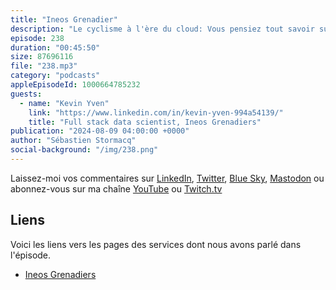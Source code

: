 ```yaml
---
title: "Ineos Grenadier"
description: "Le cyclisme à l'ère du cloud: Vous pensiez tout savoir sur le cyclisme ? Détrompez-vous ! Dans cet épisode, nous vous dévoilons les coulisses de la performance cycliste de haut niveau \U0001F6B4‍♀️. Découvrez comment l'équipe Ineos Grenadiers (ex Sky Team) utilise la puissance du cloud AWS pour analyser des montagnes de données et optimiser chaque coup de pédale. De Kinesis Firehose à Step Functions, en passant par Glue et S3, vous allez comprendre comment la data transforme le cyclisme."
episode: 238
duration: "00:45:50"
size: 87696116
file: "238.mp3"
category: "podcasts"
appleEpisodeId: 1000664785232
guests:
  - name: "Kevin Yven"
    link: "https://www.linkedin.com/in/kevin-yven-994a54139/"
    title: "Full stack data scientist, Ineos Grenadiers"
publication: "2024-08-09 04:00:00 +0000"
author: "Sébastien Stormacq"
social-background: "/img/238.png"
---
```


Laissez-moi vos commentaires sur [LinkedIn](https://www.linkedin.com/in/sebastienstormacq/), [Twitter](https://twitter.com/sebsto), [Blue Sky](https://bsky.app/profile/sebsto.bsky.social), [Mastodon](https://awscommunity.social/@sebsto) ou abonnez-vous sur ma chaîne [YouTube](https://www.youtube.com/sebsto) ou [Twitch.tv](https://www.twitch.tv/sebAWS)

## Liens

Voici les liens vers les pages des services dont nous avons parlé dans l'épisode.

- [Ineos Grenadiers](https://www.ineosgrenadiers.com/)